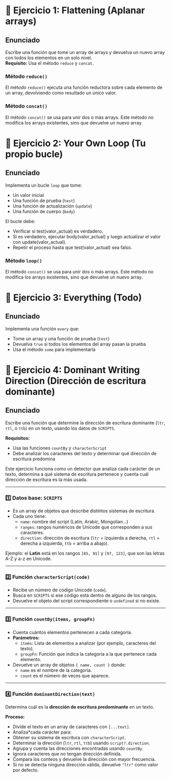 # 📌 Ejercicio 1: Flattening (Aplanar arrays)

## Enunciado

Escribe una función que tome un array de arrays y devuelva un nuevo array con todos los elementos en un solo nivel.  
**Requisito:** Usa el método `reduce` y `concat`.

### Método `reduce()`

El método `reduce()` ejecuta una función reductora sobre cada elemento de un array, devolviendo como resultado un único valor.

### Método `concat()`

El método `concat()` se usa para unir dos o más arrays. Este método no modifica los arrays existentes, sino que devuelve un nuevo array.

# 📌 Ejercicio 2: Your Own Loop (Tu propio bucle)

## Enunciado

Implementa un bucle `loop` que tome:

- Un valor inicial
- Una función de prueba (`test`)
- Una función de actualización (`update`)
- Una función de cuerpo (`body`)

El bucle debe:

- Verificar si test(valor_actual) es verdadero.
- Si es verdadero, ejecutar body(valor_actual) y luego actualizar el valor con update(valor_actual).
- Repetir el proceso hasta que test(valor_actual) sea falso.

### Método `loop()`

El método `concat()` se usa para unir dos o más arrays. Este método no modifica los arrays existentes, sino que devuelve un nuevo array.

# 📌 Ejercicio 3: Everything (Todo)

## Enunciado

Implementa una función `every` que:

- Tome un array y una función de prueba (`test`)
- Devuelva `true` si todos los elementos del array pasan la prueba
- Usa el método `some` para implementarla

# 📌 Ejercicio 4: Dominant Writing Direction (Dirección de escritura dominante)

## Enunciado

Escribe una función que determine la dirección de escritura dominante (`ltr`, `rtl`, o `ttb`) en un texto, usando los datos de `SCRIPTS`.

**Requisitos:**

- Usa las funciones `countBy` y `characterScript`
- Debe analizar los caracteres del texto y determinar qué dirección de escritura predomina

Este ejercicio funciona como un detector que analiza cada carácter de un texto, determina a qué sistema de escritura pertenece y cuenta cuál dirección de escritura es la más usada.

---

### 1️⃣ Datos base: `SCRIPTS`

- Es un array de objetos que describe distintos sistemas de escritura.
- Cada uno tiene:
  - `name`: nombre del script (Latin, Arabic, Mongolian…)
  - `ranges`: rangos numéricos de Unicode que corresponden a sus caracteres.
  - `direction`: dirección de escritura (`ltr` = izquierda a derecha, `rtl` = derecha a izquierda, `ttb` = arriba a abajo).

Ejemplo: el **Latin** está en los rangos `[65, 91]` y `[97, 123]`, que son las letras A-Z y a-z en Unicode.

---

### 2️⃣ Función `characterScript(code)`

- Recibe un número de código Unicode (`code`).
- Busca en `SCRIPTS` si ese código está dentro de alguno de los rangos.
- Devuelve el objeto del script correspondiente o `undefined` si no existe.

---

### 3️⃣ Función `countBy(items, groupFn)`

- Cuenta cuántos elementos pertenecen a cada categoría.
- **Parámetros:**
  - `items`: Lista de elementos a analizar (por ejemplo, caracteres del texto).
  - `groupFn`: Función que indica la categoría a la que pertenece cada elemento.
- Devuelve un array de objetos `{ name, count }` donde:
  - `name` es el nombre de la categoría.
  - `count` es el número de veces que aparece.

---

### 4️⃣ Función `dominantDirection(text)`

Determina cuál es la **dirección de escritura predominante** en un texto.

**Proceso:**

- Divide el texto en un array de caracteres con `[...text]`.
- Analiza\*cada carácter para:
- Obtener su sistema de escritura con `characterScript`.
- Determinar la dirección (`ltr`, `rtl`, `ttb`) usando `script?.direction`.
- Agrupa y cuenta las direcciones encontradas usando `countBy`.
- Ignora caracteres que no tengan dirección definida.
- Compara los conteos y devuelve la dirección con mayor frecuencia.
- Si no se detecta ninguna dirección válida, devuelve `"ltr"` como valor por defecto.
